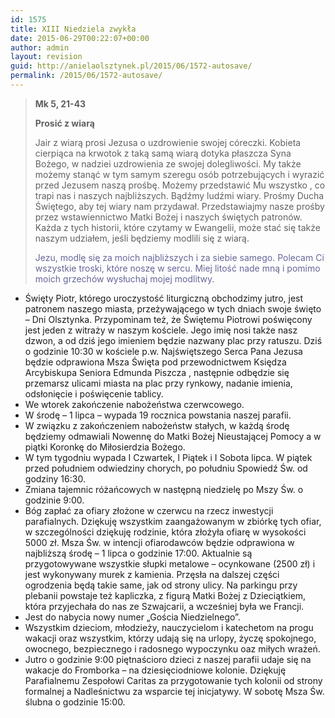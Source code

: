 ```yaml
---
id: 1575
title: XIII Niedziela zwykła
date: 2015-06-29T00:22:07+00:00
author: admin
layout: revision
guid: http://anielaolsztynek.pl/2015/06/1572-autosave/
permalink: /2015/06/1572-autosave/
---
```

> **Mk 5, 21-43**
> 
> **Prosić z wiarą**
> 
> Jair z wiarą prosi Jezusa o uzdrowienie swojej córeczki. Kobieta cierpiąca na krwotok z taką samą wiarą dotyka płaszcza Syna Bożego, w nadziei uzdrowienia ze swojej dolegliwości. My także możemy stanąć w tym samym szeregu osób potrzebujących i wyrazić przed Jezusem naszą prośbę. Możemy przedstawić Mu wszystko , co trapi nas i naszych najbliższych. Bądźmy ludźmi wiary. Prośmy Ducha Świętego, aby tej wiary nam przydawał. Przedstawiajmy nasze prośby przez wstawiennictwo Matki Bożej i naszych świętych patronów. Każda z tych historii, które czytamy w Ewangelii, może stać się także naszym udziałem, jeśli będziemy modlili się z wiarą.
> 
> <span style="color: #666699;">Jezu, modlę się za moich najbliższych i za siebie samego. Polecam Ci wszystkie troski, które noszę w sercu. Miej litość nade mną i pomimo moich grzechów wysłuchaj mojej modlitwy.</span>

  * Święty Piotr, którego uroczystość liturgiczną obchodzimy jutro, jest patronem naszego miasta, przeżywającego w tych dniach swoje święto &#8211; Dni Olsztynka. Przypominam też, że Świętemu Piotrowi poświęcony jest jeden z witraży w naszym kościele. Jego imię nosi także nasz dzwon, a od dziś jego imieniem będzie nazwany plac przy ratuszu. Dziś o godzinie 10:30 w kościele p.w. Najświętszego Serca Pana Jezusa będzie odprawiona Msza Święta pod przewodnictwem Księdza Arcybiskupa Seniora Edmunda Piszcza , następnie odbędzie się przemarsz ulicami miasta na plac przy rynkowy, nadanie imienia, odsłonięcie i poświęcenie tablicy.
  * We wtorek zakończenie nabożeństwa czerwcowego.
  * W środę &#8211; 1 lipca &#8211; wypada 19 rocznica powstania naszej parafii.
  * W związku z zakończeniem nabożeństw stałych, w każdą środę będziemy odmawiali Nowennę do Matki Bożej Nieustającej Pomocy a w piątki Koronkę do Miłosierdzia Bożego.
  * W tym tygodniu wypada I Czwartek, I Piątek i I Sobota lipca. W piątek przed południem odwiedziny chorych, po południu Spowiedź Św. od godziny 16:30.
  * Zmiana tajemnic różańcowych w następną niedzielę po Mszy Św. o godzinie 9:00.
  * Bóg zapłać za ofiary złożone w czerwcu na rzecz inwestycji parafialnych. Dziękuję wszystkim zaangażowanym w zbiórkę tych ofiar, w szczególności dziękuję rodzinie, która złożyła ofiarę w wysokości 5000 zł. Msza Św. w intencji ofiarodawców będzie odprawiona w najbliższą środę &#8211; 1 lipca o godzinie 17:00. Aktualnie są przygotowywane wszystkie słupki metalowe &#8211; ocynkowane (2500 zł) i jest wykonywany murek z kamienia. Przęsła na dalszej części ogrodzenia będą takie same, jak od strony ulicy. Na parkingu przy plebanii powstaje też kapliczka, z figurą Matki Bożej z Dzieciątkiem, która przyjechała do nas ze Szwajcarii, a wcześniej była we Francji.
  * Jest do nabycia nowy numer &#8222;Gościa Niedzielnego&#8221;.
  * Wszystkim dzieciom, młodzieży, nauczycielom i katechetom na progu wakacji oraz wszystkim, którzy udają się na urlopy, życzę spokojnego, owocnego, bezpiecznego i radosnego wypoczynku oaz miłych wrażeń.
  * Jutro o godzinie 9:00 piętnaścioro dzieci z naszej parafii udaje się na wakacje do Fromborka &#8211; na dziesięciodniowe kolonie. Dziękuję Parafialnemu Zespołowi Caritas za przygotowanie tych kolonii od strony formalnej a Nadleśnictwu za wsparcie tej inicjatywy. W sobotę Msza Św. ślubna o godzinie 15:00.